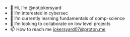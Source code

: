 - 👋 Hi, I’m @notjokersyard
- 👀 I’m interested in cybersec
- 🌱 I’m currently learning fundamentals of comp-science
- 💞️ I’m looking to collaborate on low level projects
- 📫 How to reach me jokersyard07@proton.me

<!---
notjokersyard/notjokersyard is a ✨ special ✨ repository because its `README.md` (this file) appears on your GitHub profile.
You can click the Preview link to take a look at your changes.
--->
